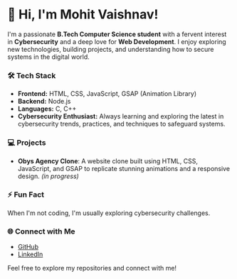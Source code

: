 # 👋 Hi, I'm Mohit Vaishnav!

I'm a passionate **B.Tech Computer Science student** with a fervent interest in **Cybersecurity** and a deep love for **Web Development**. I enjoy exploring new technologies, building projects, and understanding how to secure systems in the digital world.

### 🛠️ Tech Stack

- **Frontend:** HTML, CSS, JavaScript, GSAP (Animation Library)
- **Backend:** Node.js
- **Languages:** C, C++
- **Cybersecurity Enthusiast:** Always learning and exploring the latest in cybersecurity trends, practices, and techniques to safeguard systems.

### 💻 Projects

- **Obys Agency Clone**: A website clone built using HTML, CSS, JavaScript, and GSAP to replicate stunning animations and a responsive design. *(in progress)*

### ⚡ Fun Fact
When I'm not coding, I'm usually exploring cybersecurity challenges.

### 🌐 Connect with Me

- [GitHub]("https://github.com/mohitvaishnav56")
- [LinkedIn]("www.linkedin.com/in/mohit-vaishnav-50682428b")

Feel free to explore my repositories and connect with me!

